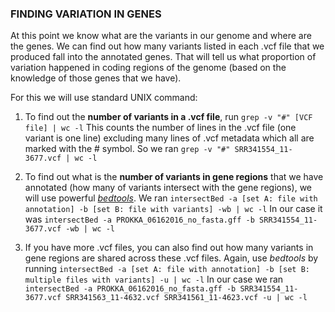 ### FINDING VARIATION IN GENES

At this point we know what are the variants in our genome and where are the genes. We can find out how many variants listed in each .vcf file that we produced fall into the annotated genes. That will tell us what proportion of variation happened in coding regions of the genome (based on the knowledge of those genes that we have).

For this we will use standard UNIX command:

1. To find out the **number of variants in a .vcf file**, run `grep -v "#" [VCF file] | wc -l` This counts the number of lines in the .vcf file (one variant is one line) excluding many lines of .vcf metadata which all are marked with the # symbol. So we ran `grep -v "#" SRR341554_11-3677.vcf | wc -l`

2. To find out what is the **number of variants in gene regions** that we have annotated (how many of variants intersect with the gene regions), we will use powerful [*bedtools*](http://bedtools.readthedocs.io/en/latest/). We ran `intersectBed -a [set A: file with annotation] -b [set B: file with variants] -wb | wc -l` In our case it was `intersectBed -a PROKKA_06162016_no_fasta.gff -b SRR341554_11-3677.vcf -wb | wc -l`

3. If you have more .vcf files, you can also find out how many variants in gene regions are shared across these .vcf files. Again, use *bedtools* by running `intersectBed -a [set A: file with annotation] -b [set B: multiple files with variants] -u | wc -l` In our case we ran `intersectBed -a PROKKA_06162016_no_fasta.gff -b SRR341554_11-3677.vcf SRR341563_11-4632.vcf SRR341561_11-4623.vcf -u | wc -l`